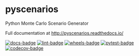 # pyscenarios

Python Monte Carlo Scenario Generator

Full documentation at http://pyscenarios.readthedocs.io/

[![docs-badge](https://github.com/crusaderky/pyscenarios/actions/workflows/docs.yml/badge.svg)](https://github.com/crusaderky/pyscenarios/actions)
[![lint-badge](https://github.com/crusaderky/pyscenarios/actions/workflows/lint.yml/badge.svg)](https://github.com/crusaderky/pyscenarios/actions)
[![wheels-badge](https://github.com/crusaderky/pyscenarios/actions/workflows/wheels.yml/badge.svg)](https://github.com/crusaderky/pyscenarios/actions)
[![pytest-badge](https://github.com/crusaderky/pyscenarios/actions/workflows/pytest.yml/badge.svg)](https://github.com/crusaderky/pyscenarios/actions)
[![codecov-badge](https://codecov.io/gh/crusaderky/pyscenarios/branch/main/graph/badge.svg)](https://codecov.io/gh/crusaderky/pyscenarios/branch/main)
